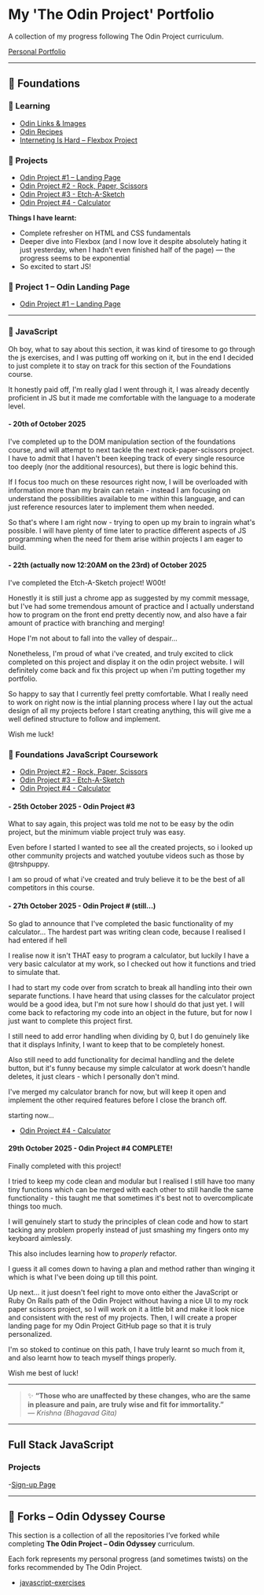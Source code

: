 <link rel="stylesheet" href="./styles.css">

# My 'The Odin Project' Portfolio

A collection of my progress following The Odin Project curriculum.

[Personal Portfolio](https://ackkracck.github.io/Portfolio/)

---

## 🧱 Foundations

### 📖 Learning
- [Odin Links & Images](./Foundations/exercises/HTML-CSS/odin-links-and-images)
- [Odin Recipes](./Foundations/exercises/HTML-CSS/odin-recipes)
- [Interneting Is Hard – Flexbox Project](./Foundations/exercises/HTML-CSS/other-projects/interneting-is-hard/flexbox/flexbox.html)

### 🧩 Projects
- [Odin Project #1 – Landing Page](./Foundations/exercises/HTML-CSS/odin-landing-page)
- [Odin Project #2 - Rock, Paper, Scissors](./Foundations/Odin-Projects/rock-paper-scissors/)
- [Odin Project #3 - Etch-A-Sketch](./Foundations/Odin-Projects/etch-a-sketch/)
- [Odin Project #4 - Calculator](./Foundations/Odin-Projects/calculator/)

**Things I have learnt:**
- Complete refresher on HTML and CSS fundamentals  
- Deeper dive into Flexbox (and I now love it despite absolutely hating it just yesterday, when I hadn't even finished half of the page) — the progress seems to be exponential  
- So excited to start JS!

### 🧩 Project 1 – Odin Landing Page
- [Odin Project #1 – Landing Page](./Foundations/exercises/HTML-CSS/odin-landing-page)

---

### 🙌 JavaScript 
Oh boy, what to say about this section, it was kind of tiresome to go through the js exercises, and I was putting off working on it, but in the end I decided to just complete it to stay on track for this section of the Foundations course.

It honestly paid off, I'm really glad I went through it, I was already decently proficient in JS but it made me comfortable with the language to a moderate level.

#### - 20th of October 2025 
I've completed up to the DOM manipulation section of the foundations course, and will attempt to next tackle the next rock-paper-scissors project. I have to admit that I haven't been keeping track of every single resource too deeply (nor the additional resources), but there is logic behind this.

If I focus too much on these resources right now, I will be overloaded with information more than my brain can retain - instead I am focusing on understand the possibilities available to me within this language, and can just reference resources later to implement them when needed.

So that's where I am right now - trying to open up my brain to ingrain what's possible. I will have plenty of time later to practice different aspects of JS programming when the need for them arise within projects I am eager to build.

#### - 22th (actually now 12:20AM on the 23rd) of October 2025
I've completed the Etch-A-Sketch project! W00t!

Honestly it is still just a chrome app as suggested by my commit message, but I've had some tremendous amount of practice and I actually understand how to program on the front end pretty decently now, and also have a fair amount of practice with branching and merging!

Hope I'm not about to fall into the valley of despair...

Nonetheless, I'm proud of what i've created, and truly excited to click completed on this project and display it on the odin project website. I will definitely come back and fix this project up when i'm putting together my portfolio.

So happy to say that I currently feel pretty comfortable. What I really need to work on right now is the intial planning process where I lay out the actual design of all my projects before I start creating anything, this will give me a well defined structure to follow and implement.

Wish me luck!

### 📖 Foundations JavaScript Coursework
- [Odin Project #2 - Rock, Paper, Scissors](./Foundations/Odin-Projects/rock-paper-scissors/)
- [Odin Project #3 - Etch-A-Sketch](./Foundations/Odin-Projects/etch-a-sketch/)
- [Odin Project #4 - Calculator](./Foundations/Odin-Projects/calculator/)

#### - 25th October 2025 - Odin Project #3
What to say again, this project was told me not to be easy by the odin project, but the minimum viable project truly was easy.

Even before I started I wanted to see all the created projects, so i looked up other community projects and watched youtube videos such as those by @trshpuppy.

I am so proud of what i've created and truly believe it to be the best of all competitors in this course.

#### - 27th October 2025 - Odin Project # (still...)
So glad to announce that I've completed the basic functionality of my calculator... The hardest part was writing clean code, because I realised I had entered if hell

I realise now it isn't THAT easy to program a calculator, but luckily I have a very basic calculator at my work, so I checked out how it functions and tried to simulate that.

I had to start my code over from scratch to break all handling into their own separate functions. I have heard that using classes for the calculator project would be a good idea, but I'm not sure how I should do that just yet. I will come back to refactoring my code into an object in the future, but for now I just want to complete this project first.

I still need to add error handling when dividing by 0, but I do genuinely like that it displays Infinity, I want to keep that to be completely honest.

Also still need to add functionality for decimal handling and the delete button, but it's funny because my simple calculator at work doesn't handle deletes, it just clears - which I personally don't mind.

I've merged my calculator branch for now, but will keep it open and implement the other required features before I close the branch off.

starting now...

- [Odin Project #4 - Calculator](./Foundations/Odin-Projects/calculator/)

#### 29th October 2025 - Odin Project #4 COMPLETE!
Finally completed with this project! 

I tried to keep my code clean and modular but I realised I still have too many tiny functions which can be merged with each other to still handle the same functionality - this taught me that sometimes it's best not to overcomplicate things too much.

I will genuinely start to study the principles of clean code and how to start tacking any problem properly instead of just smashing my fingers onto my keyboard aimlessly.

This also includes learning how to *properly* refactor.

I guess it all comes down to having a plan and method rather than winging it which is what I've been doing up till this point.

Up next... it just doesn't feel right to move onto either the JavaScript or Ruby On Rails path of the Odin Project without having a nice UI to my rock paper scissors project, so I will work on it a little bit and make it look nice and consistent with the rest of my projects. Then, I will create a proper landing page for my Odin Project GitHub page so that it is truly personalized. 

I'm so stoked to continue on this path, I have truly learnt so much from it, and also learnt how to teach myself things properly.

Wish me best of luck!

---

> ✨ **“Those who are unaffected by these changes, who are the same in pleasure and pain, are truly wise and fit for immortality.”**  
> — *Krishna* *(Bhagavad Gita)*

---

## Full Stack JavaScript
### Projects
-[Sign-up Page](./Full-Stack-JavaScript/Odin-Projects/sign-up-form/index.html)

---

## 🍴 Forks – Odin Odyssey Course

This section is a collection of all the repositories I’ve forked while completing **The Odin Project – Odin Odyssey** curriculum.

Each fork represents my personal progress (and sometimes twists) on the forks recommended by The Odin Project.

- [javascript-exercises](https://www.github.com/ackkracck/javascript-exercises)